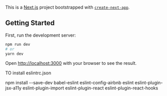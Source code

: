 This is a [Next.js](https://nextjs.org/) project bootstrapped with [`create-next-app`](https://github.com/vercel/next.js/tree/canary/packages/create-next-app).

## Getting Started

First, run the development server:

```bash
npm run dev
# or
yarn dev
```

Open [http://localhost:3000](http://localhost:3000) with your browser to see the result.

TO install eslintrc.json

npm install --save-dev babel-eslint eslint-config-airbnb eslint eslint-plugin-jsx-a11y eslint-plugin-import eslint-plugin-react eslint-plugin-react-hooks
